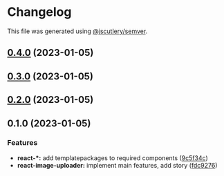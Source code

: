 # Changelog

This file was generated using [@jscutlery/semver](https://github.com/jscutlery/semver).

## [0.4.0](https://gitlab.migoinc.com/migotv/paintbox/compare/react-image-uploader@0.3.0...react-image-uploader@0.4.0) (2023-01-05)

## [0.3.0](https://gitlab.migoinc.com/migotv/paintbox/compare/react-image-uploader@0.2.0...react-image-uploader@0.3.0) (2023-01-05)

## [0.2.0](https://gitlab.migoinc.com/migotv/paintbox/compare/react-image-uploader@0.1.0...react-image-uploader@0.2.0) (2023-01-05)

## 0.1.0 (2023-01-05)


### Features

* **react-*:** add templatepackages to required components ([9c5f34c](https://gitlab.migoinc.com/migotv/paintbox/commit/9c5f34c7228b7d09f82fbb8409fd1a1edcefed45))
* **react-image-uploader:** implement main features, add story ([fdc9276](https://gitlab.migoinc.com/migotv/paintbox/commit/fdc9276e6f4ce270fd5f9c15b544e5d04d158ffd))
